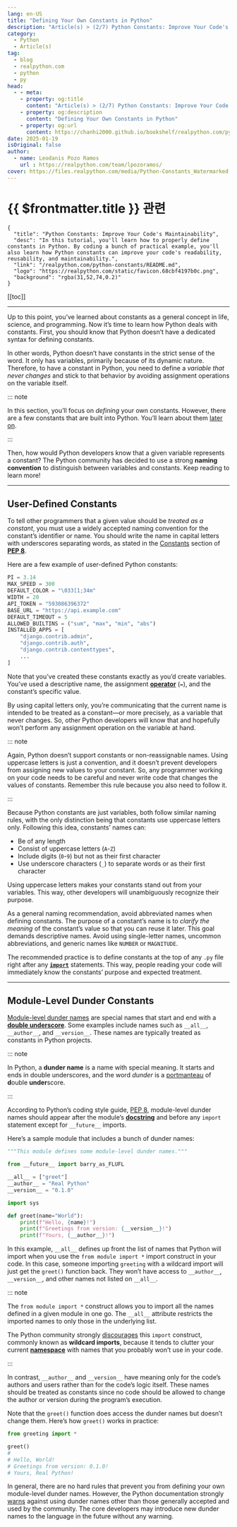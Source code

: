 ```yaml
---
lang: en-US
title: "Defining Your Own Constants in Python"
description: "Article(s) > (2/7) Python Constants: Improve Your Code's Maintainability"
category:
  - Python
  - Article(s)
tag:
  - blog
  - realpython.com
  - python
  - py
head:
  - - meta:
    - property: og:title
      content: "Article(s) > (2/7) Python Constants: Improve Your Code's Maintainability"
    - property: og:description
      content: "Defining Your Own Constants in Python"
    - property: og:url
      content: https://chanhi2000.github.io/bookshelf/realpython.com/python-constants/defining-your-own-constants-in-python.html
date: 2025-01-19
isOriginal: false
author:
  - name: Leodanis Pozo Ramos
    url : https://realpython.com/team/lpozoramos/
cover: https://files.realpython.com/media/Python-Constants_Watermarked.4cc3aa373268.jpg
---
```


# {{ $frontmatter.title }} 관련

```component VPCard
{
  "title": "Python Constants: Improve Your Code's Maintainability",
  "desc": "In this tutorial, you'll learn how to properly define constants in Python. By coding a bunch of practical example, you'll also learn how Python constants can improve your code's readability, reusability, and maintainability.",
  "link": "/realpython.com/python-constants/README.md",
  "logo": "https://realpython.com/static/favicon.68cbf4197b0c.png",
  "background": "rgba(31,52,74,0.2)"
}
```

[[toc]]

---

<SiteInfo
  name="Python Constants: Improve Your Code's Maintainability"
  desc="In this tutorial, you'll learn how to properly define constants in Python. By coding a bunch of practical example, you'll also learn how Python constants can improve your code's readability, reusability, and maintainability."
  url="https://realpython.com/python-constants#defining-your-own-constants-in-python"
  logo="https://realpython.com/static/favicon.68cbf4197b0c.png"
  preview="https://files.realpython.com/media/Python-Constants_Watermarked.4cc3aa373268.jpg"/>

Up to this point, you’ve learned about constants as a general concept in life, science, and programming. Now it’s time to learn how Python deals with constants. First, you should know that Python doesn’t have a dedicated syntax for defining constants.

In other words, Python doesn’t have constants in the strict sense of the word. It only has variables, primarily because of its dynamic nature. Therefore, to have a constant in Python, you need to define a *variable that never changes* and stick to that behavior by avoiding assignment operations on the variable itself.

::: note

In this section, you’ll focus on *defining* your own constants. However, there are a few constants that are built into Python. You’ll learn about them [later on](/realpython.com/python-constants/exploring-other-constants-in-python.md#exploring-other-constants-in-python).

:::

Then, how would Python developers know that a given variable represents a constant? The Python community has decided to use a strong **naming convention** to distinguish between variables and constants. Keep reading to learn more!

---

## User-Defined Constants

To tell other programmers that a given value should be *treated as a constant*, you must use a widely accepted naming convention for the constant’s identifier or name. You should write the name in capital letters with underscores separating words, as stated in the [<VPIcon icon="fa-brands fa-python"/>Constants](https://peps.python.org/pep-0008/#constants) section of [**PEP 8**](/realpython.com/python-pep8.md).

Here are a few example of user-defined Python constants:

```py
PI = 3.14
MAX_SPEED = 300
DEFAULT_COLOR = "\033[1;34m"
WIDTH = 20
API_TOKEN = "593086396372"
BASE_URL = "https://api.example.com"
DEFAULT_TIMEOUT = 5
ALLOWED_BUILTINS = ("sum", "max", "min", "abs")
INSTALLED_APPS = [
    "django.contrib.admin",
    "django.contrib.auth",
    "django.contrib.contenttypes",
    ...
]
```

Note that you’ve created these constants exactly as you’d create variables. You’ve used a descriptive name, the assignment [**operator**](/realpython.com/python-operators-expressions.md) (`=`), and the constant’s specific value.

By using capital letters only, you’re communicating that the current name is intended to be treated as a constant—or more precisely, as a variable that never changes. So, other Python developers will know that and hopefully won’t perform any assignment operation on the variable at hand.

::: note

Again, Python doesn’t support constants or non-reassignable names. Using uppercase letters is just a convention, and it doesn’t prevent developers from assigning new values to your constant. So, any programmer working on your code needs to be careful and never write code that changes the values of constants. Remember this rule because you also need to follow it.

:::

Because Python constants are just variables, both follow similar naming rules, with the only distinction being that constants use uppercase letters only. Following this idea, constants’ names can:

- Be of any length
- Consist of uppercase letters (`A`-`Z`)
- Include digits (`0`-`9`) but not as their first character
- Use underscore characters (`_`) to separate words or as their first character

Using uppercase letters makes your constants stand out from your variables. This way, other developers will unambiguously recognize their purpose.

As a general naming recommendation, avoid abbreviated names when defining constants. The purpose of a constant’s name is to *clarify the meaning* of the constant’s value so that you can reuse it later. This goal demands descriptive names. Avoid using single-letter names, uncommon abbreviations, and generic names like `NUMBER` or `MAGNITUDE`.

The recommended practice is to define constants at the top of any `.py` file right after any [**`import`**](/realpython.com/python-import.md) statements. This way, people reading your code will immediately know the constants’ purpose and expected treatment.

---

## Module-Level Dunder Constants

[<VPIcon icon="fa-brands fa-python"/>Module-level dunder names](https://peps.python.org/pep-0008/#module-level-dunder-names) are special names that start and end with a [**double underscore**](/realpython.com/python-double-underscore.md). Some examples include names such as `__all__`, `__author__`, and `__version__`. These names are typically treated as constants in Python projects.

::: note

In Python, a **dunder name** is a name with special meaning. It starts and ends in double underscores, and the word *dunder* is a [<VPIcon icon="fa-brands fa-wikipedia-w"/>portmanteau](https://en.wikipedia.org/wiki/Portmanteau) of **d**ouble **under**score.

:::

According to Python’s coding style guide, [<VPIcon icon="fa-brands fa-python"/>PEP 8](https://peps.python.org/pep-0008/), module-level dunder names should appear after the module’s [**docstring**](/realpython.com/documenting-python-code.md) and before any `import` statement except for `__future__` imports.

Here’s a sample module that includes a bunch of dunder names:

```py :collapsed-lines title="greeting.py"
"""This module defines some module-level dunder names."""

from __future__ import barry_as_FLUFL

__all__ = ["greet"]
__author__ = "Real Python"
__version__ = "0.1.0"

import sys

def greet(name="World"):
    print(f"Hello, {name}!")
    print(f"Greetings from version: {__version__}!")
    print(f"Yours, {__author__}!")
```

In this example, `__all__` defines up front the list of names that Python will import when you use the `from module import *` import construct in your code. In this case, someone importing `greeting` with a wildcard import will just get the `greet()` function back. They won’t have access to `__author__`, `__version__`, and other names not listed on `__all__`.

::: note

The `from module import *` construct allows you to import all the names defined in a given module in one go. The `__all__` attribute restricts the imported names to only those in the underlying list.

The Python community strongly [<VPIcon icon="fa-brands fa-python"/>discourages](https://peps.python.org/pep-0008/#imports) this `import` construct, commonly known as **wildcard imports**, because it tends to clutter your current [**namespace**](/realpython.com/python-namespaces-scope.md) with names that you probably won’t use in your code.

:::

In contrast, `__author__` and `__version__` have meaning only for the code’s authors and users rather than for the code’s logic itself. These names should be treated as constants since no code should be allowed to change the author or version during the program’s execution.

Note that the `greet()` function does access the dunder names but doesn’t change them. Here’s how `greet()` works in practice:

```py
from greeting import *

greet()
# 
# Hello, World!
# Greetings from version: 0.1.0!
# Yours, Real Python!
```

In general, there are no hard rules that prevent you from defining your own module-level dunder names. However, the Python documentation strongly [<VPIcon icon="fa-brands fa-python"/>warns](https://docs.python.org/3/reference/lexical_analysis.html#reserved-classes-of-identifiers) against using dunder names other than those generally accepted and used by the community. The core developers may introduce new dunder names to the language in the future without any warning.
